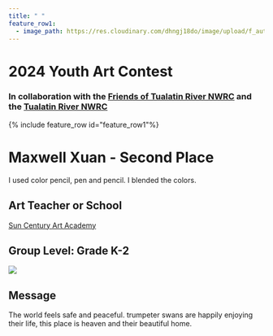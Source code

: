 ```yaml
---
title: " "
feature_row1:
  - image_path: https://res.cloudinary.com/dhngj18do/image/upload/f_auto,q_auto/v1/images/artcontest/ribbon_2
---
```


# 2024 Youth Art Contest

### In collaboration with the [Friends of Tualatin River NWRC](https://fotr.wildapricot.org/) and the [Tualatin River NWRC](https://www.fws.gov/refuge/Tualatin_River/)

{% include feature_row id="feature_row1"%}

# Maxwell Xuan - Second Place  
I used color pencil, pen and pencil. I blended the colors.  

## Art Teacher or School  
[Sun Century Art Academy](https://suncenturyartacademy.com/)  

## Group Level: Grade K-2

![](https://res.cloudinary.com/dhngj18do/image/upload/f_auto,q_auto/v1/images/artcontest/2024_grp4_2nd_large)

## Message

The world feels safe and peaceful. trumpeter swans are happily enjoying their life, this place is heaven and their beautiful home.
